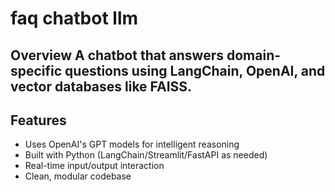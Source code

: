 # faq chatbot llm
## Overview A chatbot that answers domain-specific questions using LangChain, OpenAI, and vector databases like FAISS.

## Features
- Uses OpenAI's GPT models for intelligent reasoning
- Built with Python (LangChain/Streamlit/FastAPI as needed)
- Real-time input/output interaction
- Clean, modular codebase

